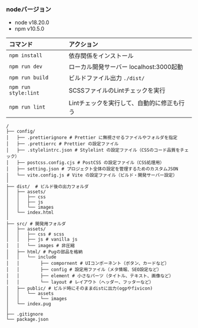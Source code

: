 ### nodeバージョン
- node v18.20.0
- npm v10.5.0


| コマンド                  | アクション                                       |
| :------------------------ | :----------------------------------------------- |
| `npm install`             | 依存関係をインストール                           |
| `npm run dev`             | ローカル開発サーバー localhost:3000起動          |
| `npm run build`           | ビルドファイル出力 `./dist/`                     |
| `npm run style:lint`      | SCSSファイルのLintチェックを実行                 |
| `npm run lint`            | Lintチェックを実行して、自動的に修正も行う       |


```text
/
├── config/
│   ├── .prettierignore # Prettier に無視させるファイルやフォルダを指定
│   ├── .prettierrc # Prettier の設定ファイル
│   ├── .stylelintrc.json # Stylelint の設定ファイル（CSSのコード品質をチェック）
│   ├── postcss.config.cjs # PostCSS の設定ファイル（CSS処理用）
│   ├── setting.json # プロジェクト全体の設定を管理するためのカスタムJSON
│   └── vite.config.js # Vite の設定ファイル（ビルド・開発サーバー設定）
│
├── dist/  # ビルド後の出力フォルダ
│   ├── assets/
│   │   ├── css
│   │   ├── js
│   │   └── images
│   └── index.html
│
├── src/ # 開発用フォルダ
│   ├── assets/
│   │   ├── css # scss
│   │   ├── js # vanilla js
│   │   └── images # 非圧縮
│   ├── html/ # Pugの部品を格納
│   │   └── include
│   │        ├── compornent # UIコンポーネント（ボタン、カードなど）
│   │        ├── config # 設定用ファイル（メタ情報、SEO設定など）
│   │        ├── element # 小さなパーツ（タイトル、テキスト、画像など）
│   │        └── layout # レイアウト（ヘッダー、フッターなど）
│   ├── public/ # ビルド時にそのままdistに出力(ogpやfivicon)
│   │   └── assets
│   │        └── images
│   └── index.pug
│
├── .gitignore
└── package.json
```
